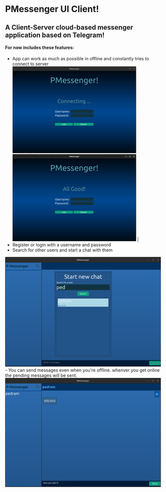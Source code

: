 # PMessenger UI Client!
## A Client-Server cloud-based messenger application based on Telegram!
#### For now includes these features:
-   App can work as much as possible in offline and constantly tries to connect to server<br>
<img src="./FirstPageOffline.png" width="400"/> <img src="./FirstPageOnline.png" width="400"/> | <br>
-   Register or login with a username and password
-   Search for other users and start a chat with them
<img src="./SearchPage.png" width="1000"/>
-   You can send messages even when you're offline. whenver you get online the pending messages will be sent.
<img src="./ChatPage.png" width="1000"/>
